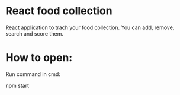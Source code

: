 # React food collection

React application to trach your food collection. You can add, remove, search and score them.

# How to open:

Run command in cmd:

npm start